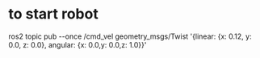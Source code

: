 
# to start robot

 ros2 topic pub --once /cmd_vel geometry_msgs/Twist '{linear:  {x: 0.12, y: 0.0, z: 0.0}, angular: {x: 0.0,y: 0.0,z: 1.0}}'
